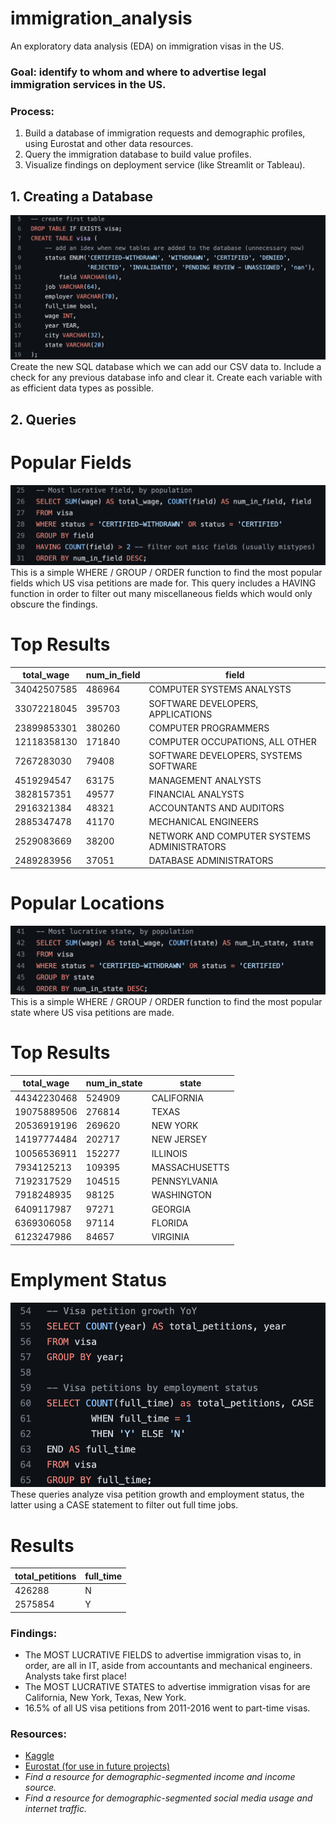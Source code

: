 # immigration_analysis
An exploratory data analysis (EDA) on immigration visas in the US. 

### Goal: identify to whom and where to advertise legal immigration services in the US.

### Process: 
1. Build a database of immigration requests and demographic profiles, using Eurostat and other data resources.
2. Query the immigration database to build value profiles.
3. Visualize findings on deployment service (like Streamlit or Tableau).

## 1. Creating a Database
![SQL_screenshot_1](https://github.com/VeniceHartwell/immigration_analysis/blob/main/images/SQL_screenshot_1.png)
Create the new SQL database which we can add our CSV data to. Include a check for any previous database info and clear it. Create each variable with as efficient data types as possible.

## 2. Queries
# Popular Fields
![SQL_screenshot_2](https://github.com/VeniceHartwell/immigration_analysis/blob/main/images/SQL_screenshot_2.png)
This is a simple WHERE / GROUP / ORDER function to find the most popular fields which US visa petitions are made for. This query includes a HAVING function in order to filter out many miscellaneous fields which would only obscure the findings.
# Top Results
| total_wage | num_in_field | field |
| ---------- | ------------ | ----- |
| 34042507585 | 486964 | COMPUTER SYSTEMS ANALYSTS |
| 33072218045 | 395703 | SOFTWARE DEVELOPERS, APPLICATIONS |
| 23899853301 |	380260 | COMPUTER PROGRAMMERS |
| 12118358130 | 171840 | COMPUTER OCCUPATIONS, ALL OTHER |
| 7267283030 | 79408 | SOFTWARE DEVELOPERS, SYSTEMS SOFTWARE |
| 4519294547 | 63175 | MANAGEMENT ANALYSTS |
| 3828157351 | 49577 | FINANCIAL ANALYSTS |
| 2916321384 | 48321 | ACCOUNTANTS AND AUDITORS |
| 2885347478 | 41170 | MECHANICAL ENGINEERS |
| 2529083669 | 38200 | NETWORK AND COMPUTER SYSTEMS ADMINISTRATORS |
| 2489283956 | 37051 | DATABASE ADMINISTRATORS |

# Popular Locations
![SQL_screenshot_3](https://github.com/VeniceHartwell/immigration_analysis/blob/main/images/SQL_screenshot_3.png)
This is a simple WHERE / GROUP / ORDER function to find the most popular state where US visa petitions are made.
# Top Results
| total_wage | num_in_state | state |
| ---------- | ------------ | ----- |
44342230468 |	524909 | CALIFORNIA
19075889506 | 276814 | TEXAS
20536919196 | 269620 | NEW YORK
14197774484 | 202717 | NEW JERSEY
10056536911 | 152277 | ILLINOIS
7934125213 | 109395 | MASSACHUSETTS
7192317529 | 104515 | PENNSYLVANIA
7918248935 | 98125 | WASHINGTON
6409117987 | 97271 | GEORGIA
6369306058 | 97114 | FLORIDA
6123247986 | 84657 | VIRGINIA

# Emplyment Status
![SQL_screenshot_4](https://github.com/VeniceHartwell/immigration_analysis/blob/main/images/SQL_screenshot_4.png)
These queries analyze visa petition growth and employment status, the latter using a CASE statement to filter out full time jobs.
# Results
| total_petitions | full_time |
| --------------- | --------- |
| 426288 | N |
| 2575854 | Y |

### Findings:
- The MOST LUCRATIVE FIELDS to advertise immigration visas to, in order, are all in IT, aside from accountants and mechanical engineers. Analysts take first place!
- The MOST LUCRATIVE STATES to advertise immigration visas for are California, New York, Texas, New York.
- 16.5% of all US visa petitions from 2011-2016 went to part-time visas.

### Resources:
- [Kaggle](https://www.kaggle.com/datasets/nsharan/h-1b-visa?resource=download)
- [Eurostat (for use in future projects)](https://ec.europa.eu/eurostat/databrowser/explore/all/popul?lang=en&subtheme=migr.migr_man.migr_res&display=list&sort=category)
- *Find a resource for demographic-segmented income and income source.*
- *Find a resource for demographic-segmented social media usage and internet traffic.*
